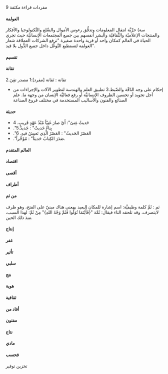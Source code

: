 مفردات قراءة مكثفة 9

#### العولمة
سة) حرِّيَّة انتقال المعلومات وتدفُّق رءوس الأموال والسِّلع والتِّكنولوجيا والأفكار والمنتجات الإعلاميّة والثَّقافيّة والبشر أنفسهم بين جميع المجتمعات الإنسانيّة حيث تجري الحياة في العالم كمكان واحد أو قرية واحدة صغيرة 
"ترفع الشركات العملاقة شعار العولمة لتستطيع التَّوغُّل داخل جميع الدُّول بلا قيد".

#### تقسيم

#### تقانة
تقانة : تَقانة [مفرد]:1
مصدر تقِنَ.2
- إحكام على وجه الدّقّة والضّبط.3
تطبيق العلم والهندسة لتطوير الآلات والإجراءات من أجل تجويد أو تحسين الظروف الإنسانيَّة أو رفع فعاليَّة الإنسان من وجهة ما.
علم الصنائع والفنون والأساليب  المستخدمة في مختلف فروع الصناعة

#### حديثة
- حَديثُ غِنىً": أَيْ صارَ غَنِيّاً مُنْذُ عَهْدٍ قَريبٍ. 4
- ."بِناءٌ حَديثٌ" : جَديدٌ.5
- ."العَصْرُ الحَديثُ" : العَصْرُ الَّذِي نَعيشُ فيهِ. 6
- ."صَدَرَ الكِتابُ حَديثاً" : مُؤَخَّراً.

#### العالم المتقدم
#### اقتصاد
#### أقصى
#### أطراف

#### من ثم
ثم : ثَمَّ كلمة وظيفيَّة: اسم إشارة للمكان البعيد بمعنى هناك مبنيّ على الفتح، وهو ظرف لايتصرف، وقد تلحقه التاء فيقال: ثَمَّة "{فَأَيْنَمَا تُوَلُّوا فَثَمَّ وَجْهُ اللهِ}" مِنْ ثَمَّ: لهذا السبب، منذ ذلك الحين.

#### إنتاج
#### غفر
#### تأثير
#### سلبي
#### نتج
#### هوية
#### ثقافية
#### أفاد من
#### مفتون
#### نتاج
#### مادي
#### فحسب
تخزين
توفير



